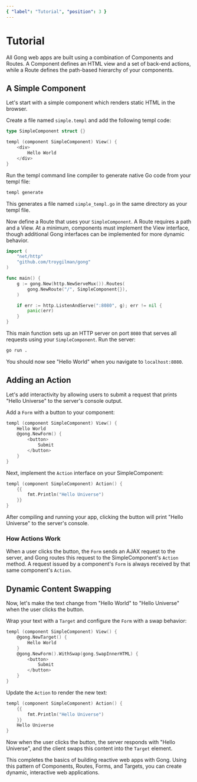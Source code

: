 ```yaml
---
{ "label": "Tutorial", "position": 3 }
---
```


# Tutorial

All Gong web apps are built using a combination of Components and Routes. A Component defines an HTML view and a set of back-end actions, while a Route defines the path-based hierarchy of your components.

## A Simple Component

Let's start with a simple component which renders static HTML in the browser.

Create a file named `simple.templ` and add the following templ code:

```go
type SimpleComponent struct {}

templ (component SimpleComponent) View() {
	<div>
		Hello World
	</div>
}
```

Run the templ command line compiler to generate native Go code from your templ file:

```bash
templ generate
```

This generates a file named `simple_templ.go` in the same directory as your templ file.

Now define a Route that uses your `SimpleComponent`. A Route requires a path and a View. At a minimum, components must implement the View interface, though additional Gong interfaces can be implemented for more dynamic behavior.

```go
import (
	"net/http"
	"github.com/troygilman/gong"
)

func main() {
	g := gong.New(http.NewServeMux()).Routes(
		gong.NewRoute("/", SimpleComponent{}),
	)

	if err := http.ListenAndServe(":8080", g); err != nil {
		panic(err)
	}
}
```

This main function sets up an HTTP server on port `8080` that serves all requests using your `SimpleComponent`. Run the server:

```bash
go run .
```

You should now see "Hello World" when you navigate to `localhost:8080`.

## Adding an Action

Let's add interactivity by allowing users to submit a request that prints "Hello Universe" to the server's console output.

Add a `Form` with a button to your component:

```go
templ (component SimpleComponent) View() {
	Hello World
	@gong.NewForm() {
		<button>
			Submit
		</button>
	}
}
```

Next, implement the `Action` interface on your SimpleComponent:

```go
templ (component SimpleComponent) Action() {
	{{
		fmt.Println("Hello Universe")
	}}
}
```

After compiling and running your app, clicking the button will print "Hello Universe" to the server's console.

### How Actions Work

When a user clicks the button, the `Form` sends an AJAX request to the server, and Gong routes this request to the SimpleComponent's `Action` method. A request issued by a component's `Form` is always received by that same component's `Action`.

## Dynamic Content Swapping

Now, let's make the text change from "Hello World" to "Hello Universe" when the user clicks the button.

Wrap your text with a `Target` and configure the `Form` with a swap behavior:

```go
templ (component SimpleComponent) View() {
	@gong.NewTarget() {
		Hello World
	}
	@gong.NewForm().WithSwap(gong.SwapInnerHTML) {
		<button>
			Submit
		</button>
	}
}
```

Update the `Action` to render the new text:

```go
templ (component SimpleComponent) Action() {
	{{
		fmt.Println("Hello Universe")
	}}
	Hello Universe
}
```

Now when the user clicks the button, the server responds with "Hello Universe", and the client swaps this content into the `Target` element.

This completes the basics of building reactive web apps with Gong. Using this pattern of Components, Routes, Forms, and Targets, you can create dynamic, interactive web applications.
